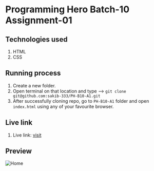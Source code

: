 # Programming Hero Batch-10 Assignment-01

## Technologies used

1. HTML
2. CSS

## Running process

1. Create a new folder.
2. Open terminal on that location and type --> `git clone git@github.com:sakib-333/PH-B10-A1.git`
3. After successfully cloning repo, go to `PH-B10-A1` folder and open `index.html` using any of your favourite browser.

## Live link

1. Live link: [visit](https://sakib-333.github.io/PH-B10-A1/)

## Preview

![Home](https://i.imgur.com/n8nSnOm.png)
